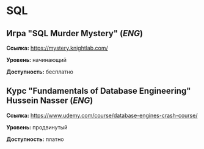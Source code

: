 # SQL

## Игра "SQL Murder Mystery" (*ENG*)

**Ссылка:** https://mystery.knightlab.com/

**Уровень:** начинающий

**Доступность:** бесплатно

## Курс "Fundamentals of Database Engineering" Hussein Nasser (*ENG*)

**Ссылка:** https://www.udemy.com/course/database-engines-crash-course/

**Уровень:** продвинутый

**Доступность:** платно